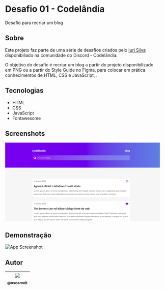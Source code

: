 
# Desafio 01 - Codelândia

Desafio para recriar um blog

## Sobre

Este projeto faz parte de uma série de desafios criados pelo [Iuri Silva](https://github.com/iuricode) disponibiliado na comunidade do Discord - Codelândia.

O objetivo do desafio é recriar um blog a partir do projeto disponibilizado em PNG ou a partir do Style Guide no Figma, para colocar em prática conhecimentos de HTML, CSS e JavaScript, .

## Tecnologias

- HTML
- CSS
- JavaScript
- Fontawesome

## Screenshots

![App Screenshot](https://github.com/oscarvoit/blog-codelandia/blob/main/img/screenshot.png?raw=true)

## Demonstração

![App Screenshot](https://github.com/oscarvoit/blog-codelandia/blob/main/img/blog.gif?raw=true)

## Autor

| [<img src="https://avatars.githubusercontent.com/u/85187840?v=4" width="40px"><br><sub>@oscarvoit</sub>](https://github.com/oscarvoit) |
| :---: |

